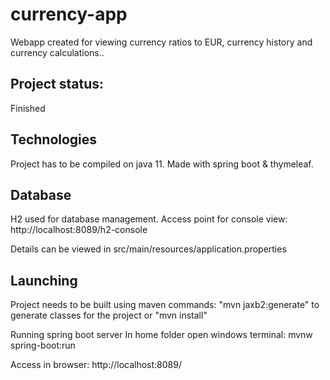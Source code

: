 # currency-app
Webapp created for viewing currency ratios to EUR, currency history and currency calculations..

## Project status:
Finished

## Technologies
Project has to be compiled on java 11.
Made with spring boot & thymeleaf.

## Database
H2 used for database management.
Access point for console view:
http://localhost:8089/h2-console

Details can be viewed in src/main/resources/application.properties

## Launching
Project needs to be built using maven commands:
"mvn jaxb2:generate" to generate classes for the project
or "mvn install"

Running spring boot server
In home folder open windows terminal:
mvnw spring-boot:run

Access in browser:
http://localhost:8089/
